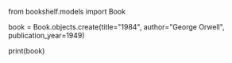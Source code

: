 from bookshelf.models import Book

book = Book.objects.create(title="1984", author="George Orwell", publication_year=1949)

print(book)